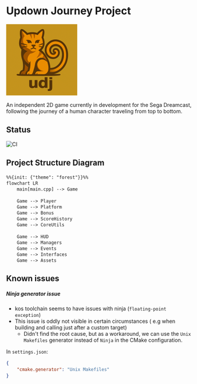 # Updown Journey Project

![Project Logo](logo.png)

An independent 2D game currently in development for the Sega Dreamcast, following the journey of a human character traveling from top to bottom. 


## Status

![CI](https://github.com/maishuji/dc-updown-journey/workflows/github-actions.yml/badge.svg)

## Project Structure Diagram

```mermaid
%%{init: {"theme": "forest"}}%%
flowchart LR
    main[main.cpp] --> Game

    Game --> Player
    Game --> Platform
    Game --> Bonus
    Game --> ScoreHistory
    Game --> CoreUtils

    Game --> HUD
    Game --> Managers
    Game --> Events
    Game --> Interfaces
    Game --> Assets
```

## Known issues

##### Ninja generator issue
- kos toolchain seems to have issues with ninja (`floating-point exception`)
- This issue is oddly not visible in certain circumstances ( e.g when building and calling just after a custom target)
    - Didn't find the root cause, but as a workaround, we can use the `Unix Makefiles` generator instead of `Ninja` in the CMake configuration.

In `settings.json`:
```json
{
    "cmake.generator": "Unix Makefiles"
}
```